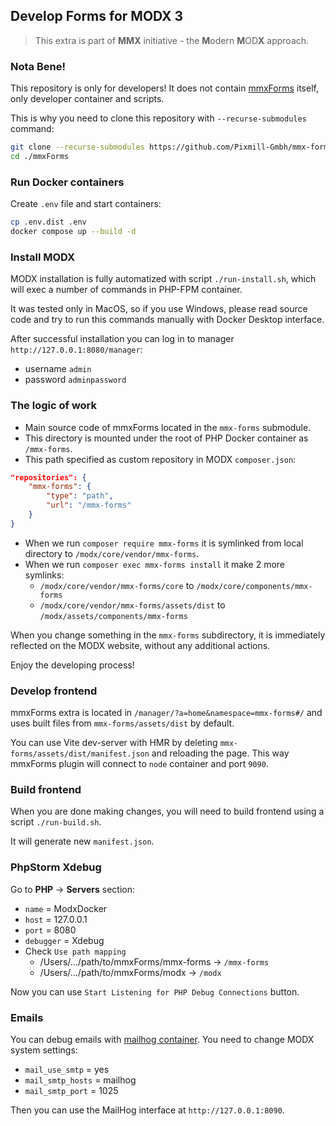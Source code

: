 Develop Forms for MODX 3
---

> This extra is part of **MMX** initiative - the **M**odern **M**OD**X** approach.

### Nota Bene!

This repository is only for developers! It does not contain [mmxForms][mmx-forms] itself, 
only developer container and scripts.

This is why you need to clone this repository with `--recurse-submodules` command:
```sh
git clone --recurse-submodules https://github.com/Pixmill-Gmbh/mmx-forms.git ./mmxForms
cd ./mmxForms
```

### Run Docker containers

Create `.env` file and start containers:
```sh
cp .env.dist .env
docker compose up --build -d
```

### Install MODX

MODX installation is fully automatized with script `./run-install.sh`, which will exec a number of commands in
PHP-FPM container. 

It was tested only in MacOS, so if you use Windows, please read source code and try to run this commands manually with 
Docker Desktop interface.

After successful installation you can log in to manager `http://127.0.0.1:8080/manager`:
- username `admin` 
- password `adminpassword`

### The logic of work

- Main source code of mmxForms located in the `mmx-forms` submodule.
- This directory is mounted under the root of PHP Docker container as `/mmx-forms`.
- This path specified as custom repository in MODX `composer.json`:
```json
"repositories": {
    "mmx-forms": {
        "type": "path",
        "url": "/mmx-forms"
    }
}
```
- When we run `composer require mmx-forms` it is symlinked from local directory to `/modx/core/vendor/mmx-forms`.
- When we run `composer exec mmx-forms install` it make 2 more symlinks:
  - `/modx/core/vendor/mmx-forms/core` to `/modx/core/components/mmx-forms`
  - `/modx/core/vendor/mmx-forms/assets/dist` to `/modx/assets/components/mmx-forms`

When you change something in the `mmx-forms` subdirectory, it is immediately reflected on the MODX website, without 
any additional actions.

Enjoy the developing process!

### Develop frontend

mmxForms extra is located in `/manager/?a=home&namespace=mmx-forms#/` and uses built files from `mmx-forms/assets/dist`
by default.

You can use Vite dev-server with HMR by deleting `mmx-forms/assets/dist/manifest.json` and reloading the page.
This way mmxForms plugin will connect to `node` container and port `9090`.

### Build frontend

When you are done making changes, you will need to build frontend using a script `./run-build.sh`.

It will generate new `manifest.json`.

### PhpStorm Xdebug

Go to **PHP** -> **Servers** section:

- `name` = ModxDocker
- `host` = 127.0.0.1
- `port` = 8080
- `debugger` = Xdebug
- Check `Use path mapping`
  - /Users/.../path/to/mmxForms/mmx-forms -> `/mmx-forms`
  - /Users/.../path/to/mmxForms/modx -> `/modx`

Now you can use `Start Listening for PHP Debug Connections` button.

### Emails

You can debug emails with [mailhog container][MailHog]. You need to change MODX system settings:
- `mail_use_smtp` = yes
- `mail_smtp_hosts` = mailhog
- `mail_smtp_port` = 1025

Then you can use the MailHog interface at `http://127.0.0.1:8090`. 

[mmx-forms]: https://github.com/bezumkin/mmx-forms
[mailhog]: https://github.com/mailhog/MailHog